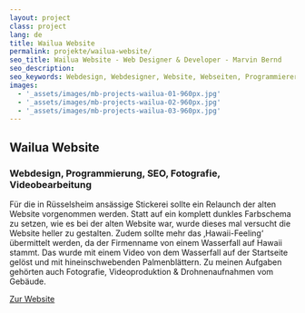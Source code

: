 ```yaml
---
layout: project
class: project
lang: de
title: Wailua Website
permalink: projekte/wailua-website/
seo_title: Wailua Website - Web Designer & Developer - Marvin Bernd
seo_description:
seo_keywords: Webdesign, Webdesigner, Website, Webseiten, Programmierer, SEO
images:
  - '_assets/images/mb-projects-wailua-01-960px.jpg'
  - '_assets/images/mb-projects-wailua-02-960px.jpg'
  - '_assets/images/mb-projects-wailua-03-960px.jpg'
---
```

## Wailua Website
### Webdesign, Programmierung, SEO, Fotografie, Videobearbeitung

Für die in Rüsselsheim ansässige Stickerei sollte ein Relaunch der alten Website vorgenommen werden. Statt auf ein komplett dunkles Farbschema zu setzen, wie es bei der alten Website war, wurde dieses mal versucht die Website heller zu gestalten. Zudem sollte mehr das ‚Hawaii-Feeling‘ übermittelt werden, da der Firmenname von einem Wasserfall auf Hawaii stammt. Das wurde mit einem Video von dem Wasserfall auf der Startseite gelöst und mit hineinschwebenden Palmenblättern. Zu meinen Aufgaben gehörten auch Fotografie, Videoproduktion & Drohnenaufnahmen vom Gebäude.

[Zur Website](https://www.wailua.eu)
